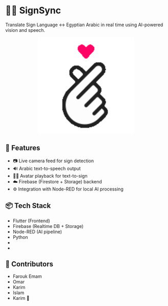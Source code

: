 # 🧏‍♂️ SignSync

Translate Sign Language ↔ Egyptian Arabic in real time using AI-powered vision and speech.

<p align="center">
  <img src="assets/demo.gif" width="300"/>
</p>

## 🚀 Features
- 📷 Live camera feed for sign detection
- 🔊 Arabic text-to-speech output
- 🧑‍🎤 Avatar playback for text-to-sign
- ☁️ Firebase (Firestore + Storage) backend
- ⚙️ Integration with Node-RED for local AI processing

## 📦 Tech Stack
- Flutter (Frontend)
- Firebase (Realtime DB + Storage)
- Node-RED (AI pipeline)
- Python
-
-

## 👥 Contributors
- Farouk Emam
- Omar
- Karim
- Islam
- Karim 👀

